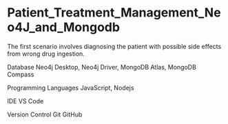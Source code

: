 # Patient_Treatment_Management_Neo4J_and_Mongodb
The first scenario involves diagnosing the patient with possible side effects from wrong drug ingestion.

Database	                    Neo4j Desktop,
                              Neo4j Driver,
                              MongoDB Atlas,
                              MongoDB Compass

Programming Languages	        JavaScript, Nodejs

IDE	                          VS Code

Version Control	              Git
                              GitHub



